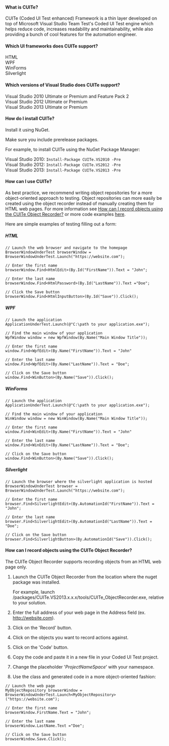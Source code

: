 #### What is CUITe?

CUITe (Coded UI Test enhanced) Framework is a thin layer developed on top of Microsoft Visual Studio Team Test's Coded UI Test engine which helps reduce code, increases readability and maintainability, while also providing a bunch of cool features for the automation engineer.

#### Which UI frameworks does CUITe support?

HTML  
WPF  
WinForms  
Silverlight  

#### Which versions of Visual Studio does CUITe support?

Visual Studio 2010 Ultimate or Premium and Feature Pack 2  
Visual Studio 2012 Ultimate or Premium  
Visual Studio 2013 Ultimate or Premium  

#### How do I install CUITe?

Install it using NuGet.  

Make sure you include prerelease packages.

For example, to install CUITe using the NuGet Package Manager:

Visual Studio 2010: `Install-Package CUITe.VS2010 -Pre`  
Visual Studio 2012: `Install-Package CUITe.VS2012 -Pre`  
Visual Studio 2013: `Install-Package CUITe.VS2013 -Pre`  

#### How can I use CUITe?

As best practice, we recommend writing object repositories for a more object-oriented approach to testing.
Object repositories can more easily be created using the object recorder instead of manually creating them for HTML web pages.
For more information see [How can I record objects using the CUITe Object Recorder?](#how-can-i-record-objects-using-the-cuite-object-recorder) or more code examples [here](https://github.com/icnocop/cuite/tree/master/src).

Here are simple examples of testing filling out a form:

##### HTML
```
// Launch the web browser and navigate to the homepage
BrowserWindowUnderTest browserWindow = BrowserWindowUnderTest.Launch("https://website.com");

// Enter the first name
browserWindow.Find<HtmlEdit>(By.Id("FirstName")).Text = "John";

// Enter the last name
browserWindow.Find<HtmlPassword>(By.Id("LastName")).Text ="Doe";

// Click the Save button
browserWindow.Find<HtmlInputButton>(By.Id("Save")).Click();
```

##### WPF
```
// Launch the application
ApplicationUnderTest.Launch(@"C:\path to your application.exe");

// Find the main window of your application
WpfWindow window = new WpfWindow(By.Name("Main Window Title"));

// Enter the first name
window.Find<WpfEdit>(By.Name("FirstName")).Text = "John"

// Enter the last name
window.Find<WpfEdit>(By.Name("LastName")).Text = "Doe";

// Click on the Save button
window.Find<WinButton>(By.Name("Save")).Click();
```

##### WinForms
```
// Launch the application
ApplicationUnderTest.Launch(@"C:\path to your application.exe");

// Find the main window of your application
WinWindow window = new WinWindow(By.Name("Main Window Title"));

// Enter the first name
window.Find<WinEdit>(By.Name("FirstName")).Text = "John"

// Enter the last name
window.Find<WinEdit>(By.Name("LastName")).Text = "Doe";

// Click on the Save button
window.Find<WinButton>(By.Name("Save")).Click();
```

##### Silverlight

```
// Launch the browser where the silverlight application is hosted
BrowserWindowUnderTest browser = BrowserWindowUnderTest.Launch("https://website.com");

// Enter the first name
browser.Find<SilverlightEdit>(By.AutomationId("FirstName")).Text = "John";

// Enter the last name
browser.Find<SilverlightEdit>(By.AutomationId("LastName")).Text = "Doe";

// Click on the Save button
browser.Find<SilverlightButton>(By.AutomationId("Save")).Click();
```

#### How can I record objects using the CUITe Object Recorder?

The CUITe Object Recorder supports recording objects from an HTML web page only.

1. Launch the CUITe Object Recorder from the location where the nuget package was installed.

   For example, launch /packages/CUITe.VS2013.x.x.x/tools/CUITe_ObjectRecorder.exe, relative to your solution.

2. Enter the full address of your web page in the Address field (ex. http://website.com).
3. Click on the 'Record' button.
4. Click on the objects you want to record actions against.
5. Click on the 'Code' button.
6. Copy the code and paste it in a new file in your Coded UI Test project.
7. Change the placeholder '$ProjectNameSpace$' with your namespace.
8. Use the class and generated code in a more object-oriented fashion:
```
// Launch the web page
MyObjectRepository browserWindow = BrowserWindowUnderTest.Launch<MyObjectRepository>("https://website.com");

// Enter the first name
browserWindow.FirstName.Text = "John";

// Enter the last name
browserWindow.LastName.Text ="Doe";

// Click on the Save button
browserWindow.Save.Click();
```
